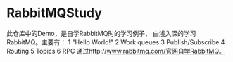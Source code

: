 # RabbitMQStudy

此仓库中的Demo，是自学RabbitMQ时的学习例子，
由浅入深的学习RabbitMQ。主要有：
1 "Hello World!"
2 Work queues
3 Publish/Subscribe
4 Routing
5 Topics
6 RPC
通过http://www.rabbitmq.com/官网自学RabbitMQ。
